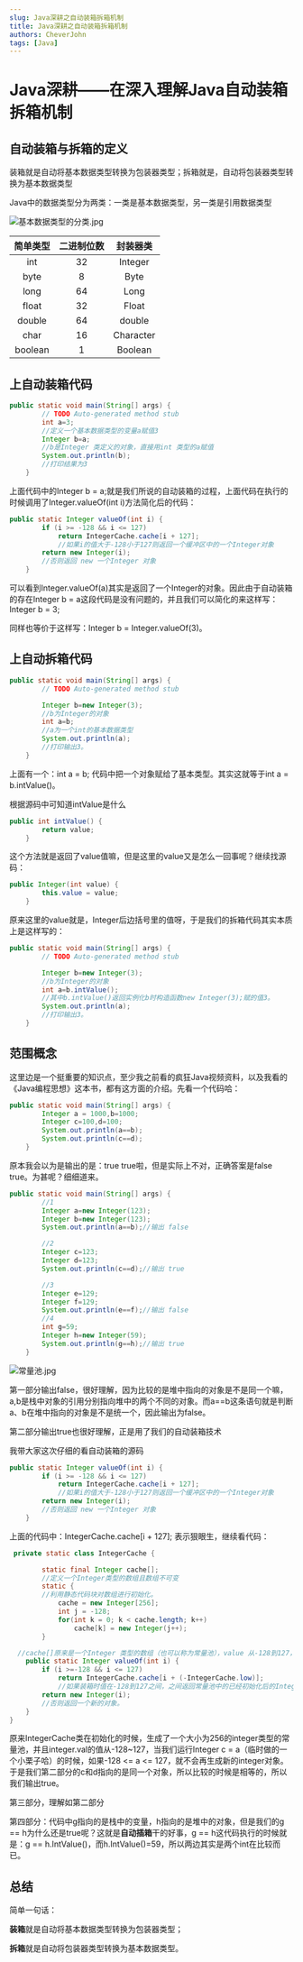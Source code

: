 ```yaml
---
slug: Java深耕之自动装箱拆箱机制
title: Java深耕之自动装箱拆箱机制
authors: CheverJohn
tags: [Java]
---
```

# Java深耕——在深入理解Java自动装箱拆箱机制

## 自动装箱与拆箱的定义

装箱就是自动将基本数据类型转换为包装器类型；拆箱就是，自动将包装器类型转换为基本数据类型

Java中的数据类型分为两类：一类是基本数据类型，另一类是引用数据类型

![基本数据类型的分类.jpg](https://i.loli.net/2020/04/15/FseJUGTZ628OwoV.jpg)

| 简单类型 | 二进制位数 | 封装器类  |
| :------: | :--------: | :-------: |
|   int    |     32     |  Integer  |
|   byte   |     8      |   Byte    |
|   long   |     64     |   Long    |
|  float   |     32     |   Float   |
|  double  |     64     |  double   |
|   char   |     16     | Character |
| boolean  |     1      |  Boolean  |

## 上自动装箱代码

```java
public static void main(String[] args) {
        // TODO Auto-generated method stub
        int a=3;
        //定义一个基本数据类型的变量a赋值3
        Integer b=a;
        //b是Integer 类定义的对象，直接用int 类型的a赋值    
        System.out.println(b);
        //打印结果为3
    }

```

上面代码中的Integer b = a;就是我们所说的自动装箱的过程，上面代码在执行的时候调用了Integer.valueOf(int i)方法简化后的代码：

```java
public static Integer valueOf(int i) {       
        if (i >= -128 && i <= 127)
            return IntegerCache.cache[i + 127];
            //如果i的值大于-128小于127则返回一个缓冲区中的一个Integer对象
        return new Integer(i);
        //否则返回 new 一个Integer 对象
    }

```

可以看到Integer.valueOf(a)其实是返回了一个Integer的对象。因此由于自动装箱的存在Integer b = a这段代码是没有问题的，并且我们可以简化的来这样写：Integer b = 3;

同样也等价于这样写：Integer b = Integer.valueOf(3)。



## 上自动拆箱代码

```java
public static void main(String[] args) {
        // TODO Auto-generated method stub

        Integer b=new Integer(3);
        //b为Integer的对象
        int a=b;
        //a为一个int的基本数据类型
        System.out.println(a);
        //打印输出3。
    }

```

上面有一个：int a = b;  代码中把一个对象赋给了基本类型。其实这就等于int a = b.intValue()。

根据源码中可知道intValue是什么

```java
public int intValue() {
        return value;
    }

```

这个方法就是返回了value值嘛，但是这里的value又是怎么一回事呢？继续找源码：

```java
public Integer(int value) {
        this.value = value;
    }

```



原来这里的value就是，Integer后边括号里的值呀，于是我们的拆箱代码其实本质上是这样写的：

```java
public static void main(String[] args) {
        // TODO Auto-generated method stub

        Integer b=new Integer(3);
        //b为Integer的对象
        int a=b.intValue();
        //其中b.intValue()返回实例化b时构造函数new Integer(3);赋的值3。
        System.out.println(a);
        //打印输出3。
    }

```



## 范围概念

这里边是一个挺重要的知识点，至少我之前看的疯狂Java视频资料，以及我看的《Java编程思想》这本书，都有这方面的介绍。先看一个代码哈：

```java
public static void main(String[] args) {
        Integer a = 1000,b=1000;
		Integer c=100,d=100;
		System.out.println(a==b);
		System.out.println(c==d);
    }
```

原本我会以为是输出的是：true	true啦，但是实际上不对，正确答案是false	true。为甚呢？细细道来。

```java
public static void main(String[] args) {        
        //1
        Integer a=new Integer(123);
        Integer b=new Integer(123);
        System.out.println(a==b);//输出 false

        //2 
        Integer c=123;
        Integer d=123;  
        System.out.println(c==d);//输出 true

        //3
        Integer e=129;
        Integer f=129;
        System.out.println(e==f);//输出 false
        //4
        int g=59;
        Integer h=new Integer(59);
        System.out.println(g==h);//输出 true
    }

```

![常量池.jpg](https://i.loli.net/2020/04/15/JAFCoyUKmtDWNn4.jpg)

第一部分输出false，很好理解，因为比较的是堆中指向的对象是不是同一个嘛，a,b是栈中对象的引用分别指向堆中的两个不同的对象。而a==b这条语句就是判断a、b在堆中指向的对象是不是统一个，因此输出为false。

第二部分输出true也很好理解，正是用了我们的自动装箱技术

我带大家这次仔细的看自动装箱的源码

```java
public static Integer valueOf(int i) {       
        if (i >= -128 && i <= 127)
            return IntegerCache.cache[i + 127];
            //如果i的值大于-128小于127则返回一个缓冲区中的一个Integer对象
        return new Integer(i);
        //否则返回 new 一个Integer 对象
    }

```

上面的代码中：IntegerCache.cache[i + 127];   表示狠眼生，继续看代码：

```java
 private static class IntegerCache {

        static final Integer cache[];
        //定义一个Integer类型的数组且数组不可变
        static {  
        //利用静态代码块对数组进行初始化。                     
            cache = new Integer[256];
            int j = -128;
            for(int k = 0; k < cache.length; k++)
                cache[k] = new Integer(j++);
        }

  //cache[]原来是一个Integer 类型的数组（也可以称为常量池），value 从-128到127，
    public static Integer valueOf(int i) {   
        if (i >=-128 && i <= 127)        
            return IntegerCache.cache[i + (-IntegerCache.low)];
            //如果装箱时值在-128到127之间，之间返回常量池中的已经初始化后的Integer对象。
        return new Integer(i);
        //否则返回一个新的对象。
    }
}

```

原来IntegerCache类在初始化的时候，生成了一个大小为256的integer类型的常量池，并且integer.val的值从-128~127，当我们运行Integer c = a（临时做的一个小栗子哈）的时候，如果-128 <= a <= 127，就不会再生成新的integer对象。于是我们第二部分的c和d指向的是同一个对象，所以比较的时候是相等的，所以我们输出true。

第三部分，理解如第二部分

第四部分：代码中g指向的是栈中的变量，h指向的是堆中的对象，但是我们的g == h为什么还是true呢？这就是**自动插箱**干的好事，g == h这代码执行的时候就是：g == h.IntValue()，而h.IntValue()=59，所以两边其实是两个int在比较而已。







## 总结

简单一句话：

**装箱**就是自动将基本数据类型转换为包装器类型；

**拆箱**就是自动将包装器类型转换为基本数据类型。